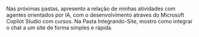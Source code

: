 Nas próximas pastas, apresento a relação de minhas atividades com agentes orientados por IA, com o desenvolvimento atraves do Microsoft Copilot Studio com cursos. Na Pasta Integrando-Site, mostro como integrar o chat a um site de forma simples e rápida.